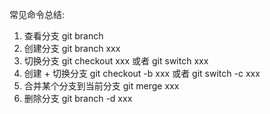 常见命令总结:
1. 查看分支 git branch
2. 创建分支 git branch xxx
3. 切换分支 git checkout xxx 或者 git switch xxx
4. 创建 + 切换分支 git checkout -b xxx  或者 git switch -c xxx
5. 合并某个分支到当前分支 git merge xxx 
6. 删除分支  git branch -d xxx
